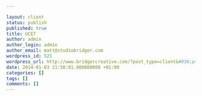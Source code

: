 ```yaml
---

layout: client
status: publish
published: true
title: UCET
author: admin
author_login: admin
author_email: matt@studiobridger.com
wordpress_id: 521
wordpress_url: http://www.bridgercreative.com/?post_type=client&#038;p=521
date: 2014-01-03 21:58:01.000000000 +01:00
categories: []
tags: []
comments: []
---
```

